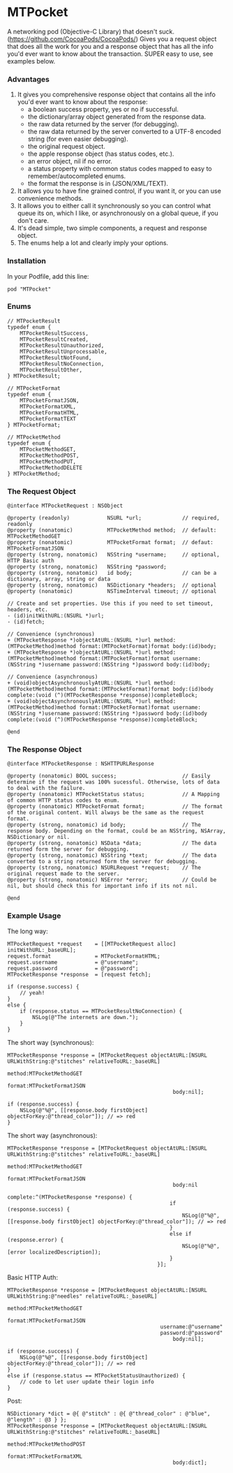 MTPocket
========

A networking pod (Objective-C Library) that doesn't suck. (https://github.com/CocoaPods/CocoaPods/)
Gives you a request object that does all the work for you and a response object that has all the info you'd ever want to know about the transaction.
SUPER easy to use, see examples below.

### Advantages

1. It gives you comprehensive response object that contains all the info you'd ever want to know about the response:
	- a boolean success property, yes or no if successful.
	- the dictionary/array object generated from the response data.
	- the raw data returned by the server (for debugging).
	- the raw data returned by the server converted to a UTF-8 encoded string (for even easier debugging).
	- the original request object.
	- the apple response object (has status codes, etc.).
	- an error object, nil if no error.
	- a status property with common status codes mapped to easy to remember/autocompleted enums.
	- the format the response is in (JSON/XML/TEXT).
2. It allows you to have fine grained control, if you want it, or you can use convenience methods.
3. It allows you to either call it synchronously so you can control what queue its on, which I like, or asynchronously on a global queue, if you don't care.
4. It's dead simple, two simple components, a request and response object.
5. The enums help a lot and clearly imply your options.


### Installation

In your Podfile, add this line:

    pod "MTPocket"
  

### Enums

	// MTPocketResult
	typedef enum {
	  	MTPocketResultSuccess,
		MTPocketResultCreated,
	  	MTPocketResultUnauthorized,
	  	MTPocketResultUnprocessable,
		MTPocketResultNotFound,
		MTPocketResultNoConnection,
		MTPocketResultOther,
	} MTPocketResult;
	
	// MTPocketFormat
	typedef enum {
		MTPocketFormatJSON,
		MTPocketFormatXML,
		MTPocketFormatHTML,
		MTPocketFormatTEXT
	} MTPocketFormat;
	
	// MTPocketMethod
	typedef enum {
		MTPocketMethodGET,
		MTPocketMethodPOST,
		MTPocketMethodPUT,
		MTPocketMethodDELETE
	} MTPocketMethod;

### The Request Object

	@interface MTPocketRequest : NSObject
	
	@property (readonly)			NSURL *url;				// required, readonly
	@property (nonatomic)			MTPocketMethod method;	// default: MTPocketMethodGET
	@property (nonatomic)			MTPocketFormat format;	// defaut: MTPocketFormatJSON
	@property (strong, nonatomic)	NSString *username;		// optional, HTTP Basic auth
	@property (strong, nonatomic)	NSString *password;
	@property (strong, nonatomic)	id body;				// can be a dictionary, array, string or data
	@property (strong, nonatomic)	NSDictionary *headers;	// optional
	@property (nonatomic)			NSTimeInterval timeout;	// optional
	
	// Create and set properties. Use this if you need to set timeout, headers, etc.
	- (id)initWithURL:(NSURL *)url;
	- (id)fetch;
	
	// Convenience (synchronous) 
	+ (MTPocketResponse *)objectAtURL:(NSURL *)url method:(MTPocketMethod)method format:(MTPocketFormat)format body:(id)body;
	+ (MTPocketResponse *)objectAtURL:(NSURL *)url method:(MTPocketMethod)method format:(MTPocketFormat)format username:(NSString *)username password:(NSString *)password body:(id)body;
	
	// Convenience (asynchronous)
	+ (void)objectAsynchronouslyAtURL:(NSURL *)url method:(MTPocketMethod)method format:(MTPocketFormat)format body:(id)body complete:(void (^)(MTPocketResponse *response))completeBlock;
	+ (void)objectAsynchronouslyAtURL:(NSURL *)url method:(MTPocketMethod)method format:(MTPocketFormat)format username:(NSString *)username password:(NSString *)password body:(id)body complete:(void (^)(MTPocketResponse *response))completeBlock;
	
	@end

### The Response Object

	@interface MTPocketResponse : NSHTTPURLResponse
	
	@property (nonatomic) BOOL success;						// Easily determine if the request was 100% sucessful. Otherwise, lots of data to deal with the failure.
	@property (nonatomic) MTPocketStatus status;			// A Mapping of common HTTP status codes to enum.
	@property (nonatomic) MTPocketFormat format;			// The format of the original content. Will always be the same as the request format.
	@property (strong, nonatomic) id body;					// The response body. Depending on the format, could be an NSString, NSArray, NSDictionary or nil.
	@property (strong, nonatomic) NSData *data;				// The data returned form the server for debugging.
	@property (strong, nonatomic) NSString *text;			// The data converted to a string returned form the server for debugging.
	@property (strong, nonatomic) NSURLRequest *request;	// The original request made to the server.
	@property (strong, nonatomic) NSError *error;			// Could be nil, but should check this for important info if its not nil.
	
	@end

### Example Usage

The long way:

	MTPocketRequest *request	= [[MTPocketRequest alloc] initWithURL:_baseURL];
	request.format				= MTPocketFormatHTML;
	request.username			= @"username";
	request.password			= @"password";
	MTPocketResponse *response	= [request fetch];
	
	if (response.success) {
		// yeah!
	}
	else {
		if (response.status == MTPocketResultNoConnection) {
			NSLog(@"The internets are down.");
		}
	}

The short way (synchronous):

	MTPocketResponse *response = [MTPocketRequest objectAtURL:[NSURL URLWithString:@"stitches" relativeToURL:_baseURL]
													   method:MTPocketMethodGET
													   format:MTPocketFormatJSON
														 body:nil];
														
	if (response.success) {
		NSLog(@"%@", [[response.body firstObject] objectForKey:@"thread_color"]); // => red
	}

The short way (asynchronous):

	MTPocketResponse *response = [MTPocketRequest objectAtURL:[NSURL URLWithString:@"stitches" relativeToURL:_baseURL]
													   method:MTPocketMethodGET
													   format:MTPocketFormatJSON
														 body:nil
													 complete:^(MTPocketResponse *response) {
														if (response.success) {
															NSLog(@"%@", [[response.body firstObject] objectForKey:@"thread_color"]); // => red
														}
														else if (response.error) {
															NSLog(@"%@", [error localizedDescription]);
														}
													}];

Basic HTTP Auth:

	MTPocketResponse *response = [MTPocketRequest objectAtURL:[NSURL URLWithString:@"needles" relativeToURL:_baseURL]
													   method:MTPocketMethodGET
													   format:MTPocketFormatJSON
													 username:@"username"
													 password:@"password"
														 body:nil];
														
	if (response.success) {
		NSLog(@"%@", [[response.body firstObject] objectForKey:@"thread_color"]); // => red
	}
	else if (response.status == MTPocketStatusUnauthorized) {
		// code to let user update their login info
	}

Post:

	NSDictionary *dict = @{ @"stitch" : @{ @"thread_color" : @"blue", @"length" : @3 } };
	MTPocketResponse *response = [MTPocketRequest objectAtURL:[NSURL URLWithString:@"stitches" relativeToURL:_baseURL]
													   method:MTPocketMethodPOST
													   format:MTPocketFormatXML
														 body:dict];
